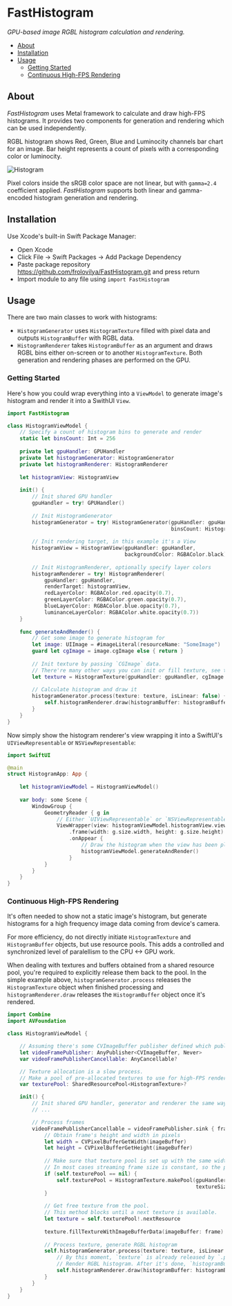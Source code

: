 # FastHistogram

_GPU-based image RGBL histogram calculation and rendering._

* [About](#about)
* [Installation](#installation)
* [Usage](#usage)
  * [Getting Started](#gettingStarted)
  * [Continuous High-FPS Rendering](#highFPS)
  
<a name="about"/>

## About

_FastHistogram_ uses Metal framework to calculate and draw high-FPS histograms.
It provides two components for generation and rendering which can be used independently.

RGBL histogram shows Red, Green, Blue and Luminocity channels bar chart for an image.
Bar height represents a count of pixels with a corresponding color or luminocity.
    
![Histogram](https://user-images.githubusercontent.com/271293/125408301-73735c00-e3c3-11eb-88ed-bf7f97f15941.png)

Pixel colors inside the sRGB color space are not linear, but with `gamma=2.4` coefficient applied.
_FastHistogram_ supports both linear and gamma-encoded histogram generation and rendering.

<a name="installation"/>

## Installation

Use Xcode's built-in Swift Package Manager:

* Open Xcode
* Click File -> Swift Packages -> Add Package Dependency
* Paste package repository https://github.com/frolovilya/FastHistogram.git and press return
* Import module to any file using `import FastHistogram`

<a name="usage"/>

## Usage

There are two main classes to work with histograms:
* `HistogramGenerator` uses `HistogramTexture` filled with pixel data and outputs `HistogramBuffer` with RGBL data.
* `HistogramRenderer` takes `HistogramBuffer` as an argument and draws RGBL bins either on-screen or to another `HistogramTexture`.
Both generation and rendering phases are performed on the GPU.

<a name="gettingStarted"/>

### Getting Started

Here's how you could wrap everything into a `ViewModel` to generate image's histogram and render it into a SwithUI `View`.

```swift
import FastHistogram

class HistogramViewModel {
    // Specify a count of histogram bins to generate and render
    static let binsCount: Int = 256
    
    private let gpuHandler: GPUHandler
    private let histogramGenerator: HistogramGenerator
    private let histogramRenderer: HistogramRenderer
    
    let histogramView: HistogramView
    
    init() {
        // Init shared GPU handler
        gpuHandler = try! GPUHandler()
        
        // Init HistogramGenerator
        histogramGenerator = try! HistogramGenerator(gpuHandler: gpuHandler,
                                                     binsCount: HistogramViewModel.binsCount)
        
        // Init rendering target, in this example it's a View
        histogramView = HistogramView(gpuHandler: gpuHandler,
                                      backgroundColor: RGBAColor.black)
        
        // Init HistogramRenderer, optionally specify layer colors
        histogramRenderer = try! HistogramRenderer(
            gpuHandler: gpuHandler,
            renderTarget: histogramView,
            redLayerColor: RGBAColor.red.opacity(0.7),
            greenLayerColor: RGBAColor.green.opacity(0.7),
            blueLayerColor: RGBAColor.blue.opacity(0.7),
            luminanceLayerColor: RGBAColor.white.opacity(0.7))
    }
    
    func generateAndRender() {
        // Get some image to generate histogram for
        let image: UIImage = #imageLiteral(resourceName: "SomeImage")
        guard let cgImage = image.cgImage else { return }
        
        // Init texture by passing `CGImage` data. 
        // There're many other ways you can init or fill texture, see the class doc comments.
        let texture = HistogramTexture(gpuHandler: gpuHandler, cgImage: cgImage)
        
        // Calculate histogram and draw it
        histogramGenerator.process(texture: texture, isLinear: false) { histogramBuffer in
            self.histogramRenderer.draw(histogramBuffer: histogramBuffer)
        }
    }
}
```

Now simply show the histogram renderer's view wrapping it into a SwiftUI's `UIViewRepresentable` or `NSViewRepresentable`:
```swift
import SwiftUI

@main
struct HistogramApp: App {
    
    let histogramViewModel = HistogramViewModel()
        
    var body: some Scene {
        WindowGroup {
            GeometryReader { g in
                // Either `UIViewRepresentable` or `NSViewRepresentable`
                ViewWrapper(view: histogramViewModel.histogramView.view)
                    .frame(width: g.size.width, height: g.size.height)
                    .onAppear {
                        // Draw the histogram when the view has been placed and resized
                        histogramViewModel.generateAndRender()
                    }
            }
        }
    }
}
```

<a name="highFPS"/>

### Continuous High-FPS Rendering
 
It's often needed to show not a static image's histogram, but generate histograms for a high frequency image data coming from device's camera.

For more efficiency, do not directly initiate `HistogramTexture` and `HistogramBuffer` objects, but use resource pools. 
This adds a controlled and synchronized level of paralellism to the CPU <-> GPU work.

When dealing with textures and buffers obtained from a shared resource pool, you're required to explicitly release them back to the pool.
In the simple example above, `histogramGenerator.process` releases the `HistogramTexture` object when finished processing
and `histogramRenderer.draw` releases the `HistogramBuffer` object once it's rendered.

```swift
import Combine
import AVFoundation

class HistogramViewModel {

    // Assuming there's some CVImageBuffer publisher defined which published image data with high frequency
    let videoFramePublisher: AnyPublisher<CVImageBuffer, Never>
    var videoFramePublisherCancellable: AnyCancellable?

    // Texture allocation is a slow process.
    // Make a pool of pre-allocated textures to use for high-FPS rendering.
    var texturePool: SharedResourcePool<HistogramTexture>?

    init() {
        // Init shared GPU handler, generator and renderer the same way as it's defined in the previous listing
        // ...

        // Process frames
        videoFramePublisherCancellable = videoFramePublisher.sink { frame in
            // Obtain frame's height and width in pixels
            let width = CVPixelBufferGetWidth(imageBuffer)
            let height = CVPixelBufferGetHeight(imageBuffer)
            
            // Make sure that texture pool is set up with the same width and height as a receiving frame.
            // In most cases streaming frame size is constant, so the pool is going to be init only once.
            if (self.texturePool == nil) {
                self.texturePool = HistogramTexture.makePool(gpuHandler: gpuHandler,
                                                             textureSize: MTLSizeMake(width, height, 1))
            }
            
            // Get free texture from the pool.
            // This method blocks until a next texture is available.
            let texture = self.texturePool!.nextResource
            
            texture.fillTextureWithImageBufferData(imageBuffer: frame)
            
            // Process texture, generate RGBL histogram
            self.histogramGenerator.process(texture: texture, isLinear: false) { histogramBuffer in
                // By this moment, `texture` is already released by `.process` method.
                // Render RGBL histogram. After it's done, `histogramBuffer` is also auto-released.
                self.histogramRenderer.draw(histogramBuffer: histogramBuffer)
            }
        }
    }
}

```
